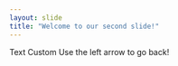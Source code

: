```yaml
---
layout: slide
title: "Welcome to our second slide!"
---
```

Text Custom
Use the left arrow to go back!
